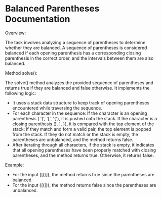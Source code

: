 # Balanced Parentheses Documentation

Overview:

The task involves analyzing a sequence of parentheses to determine whether they are balanced. A sequence of parentheses is considered balanced if each opening parenthesis has a corresponding closing parenthesis in the correct order, and the intervals between them are also balanced.

Method solve():

The solve() method analyzes the provided sequence of parentheses and returns true if they are balanced and false otherwise. It implements the following logic:

* It uses a stack data structure to keep track of opening parentheses encountered while traversing the sequence.
* For each character in the sequence:
    If the character is an opening parenthesis ( '(', '[', '{'), it is pushed onto the stack.
    If the character is a closing parenthesis (), ], }), it is compared with the top element of the stack:
        If they match and form a valid pair, the top element is popped from the stack.
        If they do not match or the stack is empty, the parentheses are unbalanced, and the method returns false.
* After iterating through all characters, if the stack is empty, it indicates that all opening parentheses have been properly matched with closing parentheses, and the method returns true. Otherwise, it returns false.

Example:

* For the input {[()]}, the method returns true since the parentheses are balanced.
* For the input {[(])}, the method returns false since the parentheses are unbalanced.

